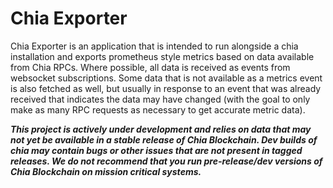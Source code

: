 # Chia Exporter

Chia Exporter is an application that is intended to run alongside a chia installation and exports prometheus style metrics based on data available from Chia RPCs. Where possible, all data is received as events from websocket subscriptions. Some data that is not available as a metrics event is also fetched as well, but usually in response to an event that was already received that indicates the data may have changed (with the goal to only make as many RPC requests as necessary to get accurate metric data).

**_This project is actively under development and relies on data that may not yet be available in a stable release of Chia Blockchain. Dev builds of chia may contain bugs or other issues that are not present in tagged releases. We do not recommend that you run pre-release/dev versions of Chia Blockchain on mission critical systems._**
